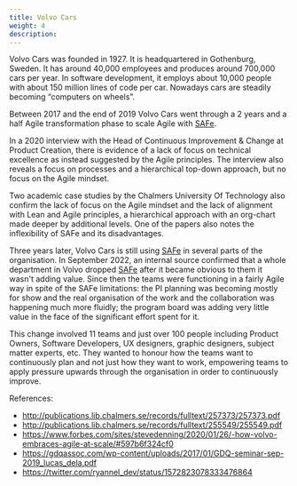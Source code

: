 ```yaml
---
title: Volvo Cars
weight: 4
description: 
---
```


Volvo Cars was founded in 1927. It is headquartered in Gothenburg, Sweden. It has around 40,000 employees and produces around 700,000 cars per year.
In software development, it employs about 10,000 people with about 150 million lines of code per car. Nowadays cars are steadily becoming “computers on wheels”.

Between 2017 and the end of 2019 Volvo Cars went through a 2 years and a half Agile transformation phase to scale Agile with [SAFe](https://www.scaledagileframework.com/).

In a 2020 interview with the Head of Continuous Improvement & Change at Product Creation, there is evidence of a lack of focus on technical excellence as instead suggested by the Agile principles. The interview also reveals a focus on processes and a hierarchical top-down approach, but no focus on the Agile mindset.

Two academic case studies by the Chalmers University Of Technology also confirm the lack of focus on the Agile mindset and the lack of alignment with Lean and Agile principles, a hierarchical approach with an org-chart made deeper by additional levels. One of the papers also notes the inflexibility of SAFe and its disadvantages.

Three years later, Volvo Cars is still using [SAFe](https://www.scaledagileframework.com/) in several parts of the organisation.
In September 2022, an internal source confirmed that a whole department in Volvo dropped [SAFe](https://www.scaledagileframework.com/) after it became obvious to them it wasn't adding value.
Since then the teams were functioning in a fairly Agile way in spite of the SAFe limitations: the PI planning was becoming mostly for show and the real organisation of the work and the collaboration was happening much more fluidly; the program board was adding very little value in the face of the significant effort spent for it.

This change involved 11 teams and just over 100 people including Product Owners, Software Developers, UX designers, graphic designers, subject matter experts, etc.
They wanted to honour how the teams want to continuously plan and not just how they want to work, empowering teams to apply pressure upwards through the organisation in order to continuously improve.

References:

- http://publications.lib.chalmers.se/records/fulltext/257373/257373.pdf 
- http://publications.lib.chalmers.se/records/fulltext/255549/255549.pdf 
- https://www.forbes.com/sites/stevedenning/2020/01/26/-how-volvo-embraces-agile-at-scale/#597b6f324cf0 
- https://gdqassoc.com/wp-content/uploads/2017/01/GDQ-seminar-sep-2019_lucas_dela.pdf 
- https://twitter.com/ryannel_dev/status/1572823078333476864 
